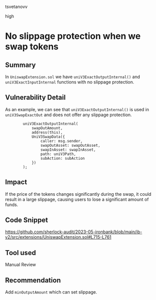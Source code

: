 tsvetanovv

high

# No slippage protection when we swap tokens

## Summary
In `UniswapExtension.sol` we have `uniV3ExactOutputInternal()`  and `uniV3ExactInputInternal` functions with no slippage protection. 

## Vulnerability Detail
As an example, we can see that `uniV3ExactOutputInternal()` is used in `uniV3SwapExactOut` and does not offer any slippage protection.

```soldiity
        uniV3ExactOutputInternal(
            swapOutAmount,
            address(this),
            UniV3SwapData({
                caller: msg.sender,
                swapOutAsset: swapOutAsset,
                swapInAsset: swapInAsset,
                path: uniV3Path,
                subAction: subAction
            })
        );
```

## Impact

If the price of the tokens changes significantly during the swap, it could result in a large slippage, causing users to lose a significant amount of funds.

## Code Snippet

https://github.com/sherlock-audit/2023-05-ironbank/blob/main/ib-v2/src/extensions/UniswapExtension.sol#L715-L761

## Tool used

Manual Review

## Recommendation

Add `minOutputAmount` which can set slippage.